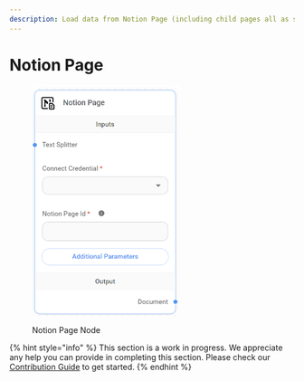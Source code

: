 ```yaml
---
description: Load data from Notion Page (including child pages all as separate documents).
---
```


# Notion Page

<figure><img src="../../../.gitbook/assets/image (4) (1) (1) (1) (1) (1) (1) (1) (1).png" alt="" width="262"><figcaption><p>Notion Page Node</p></figcaption></figure>

{% hint style="info" %}
This section is a work in progress. We appreciate any help you can provide in completing this section. Please check our [Contribution Guide](../../../contributing/) to get started.
{% endhint %}

